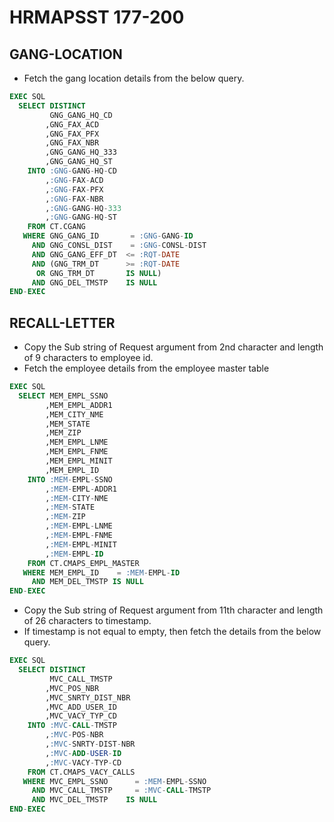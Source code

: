 # HRMAPSST 177-200
## GANG-LOCATION
 * Fetch the gang location details from the below query.
  ```SQL
  EXEC SQL                                       
    SELECT DISTINCT                            
           GNG_GANG_HQ_CD                      
          ,GNG_FAX_ACD                         
          ,GNG_FAX_PFX                         
          ,GNG_FAX_NBR                         
          ,GNG_GANG_HQ_333                     
          ,GNG_GANG_HQ_ST                      
      INTO :GNG-GANG-HQ-CD                     
          ,:GNG-FAX-ACD                        
          ,:GNG-FAX-PFX                        
          ,:GNG-FAX-NBR                        
          ,:GNG-GANG-HQ-333                    
          ,:GNG-GANG-HQ-ST                     
      FROM CT.CGANG                            
     WHERE GNG_GANG_ID       = :GNG-GANG-ID    
       AND GNG_CONSL_DIST    = :GNG-CONSL-DIST 
       AND GNG_GANG_EFF_DT  <= :RQT-DATE       
       AND (GNG_TRM_DT      >= :RQT-DATE  
        OR GNG_TRM_DT       IS NULL)      
       AND GNG_DEL_TMSTP    IS NULL       
END-EXEC                                  
```
## RECALL-LETTER
 * Copy the Sub string of Request argument from 2nd character and length of 9 characters to employee id.
 * Fetch the employee details from the employee master table
  ```SQL
  EXEC SQL                     
    SELECT MEM_EMPL_SSNO     
          ,MEM_EMPL_ADDR1    
          ,MEM_CITY_NME      
          ,MEM_STATE         
          ,MEM_ZIP           
          ,MEM_EMPL_LNME     
          ,MEM_EMPL_FNME     
          ,MEM_EMPL_MINIT    
          ,MEM_EMPL_ID       
      INTO :MEM-EMPL-SSNO    
          ,:MEM-EMPL-ADDR1   
          ,:MEM-CITY-NME     
          ,:MEM-STATE        
          ,:MEM-ZIP          
          ,:MEM-EMPL-LNME    
          ,:MEM-EMPL-FNME    
          ,:MEM-EMPL-MINIT   
          ,:MEM-EMPL-ID                      
      FROM CT.CMAPS_EMPL_MASTER              
     WHERE MEM_EMPL_ID    = :MEM-EMPL-ID     
       AND MEM_DEL_TMSTP IS NULL             
END-EXEC 
```
 * Copy the Sub string of Request argument from 11th character and length of 26 characters to timestamp.
 * If timestamp is not equal to empty, then fetch the details from the below query.
  ```SQL
  EXEC SQL                                         
    SELECT DISTINCT                              
           MVC_CALL_TMSTP                        
          ,MVC_POS_NBR                           
          ,MVC_SNRTY_DIST_NBR                    
          ,MVC_ADD_USER_ID                       
          ,MVC_VACY_TYP_CD                       
      INTO :MVC-CALL-TMSTP                       
          ,:MVC-POS-NBR                          
          ,:MVC-SNRTY-DIST-NBR                   
          ,:MVC-ADD-USER-ID                      
          ,:MVC-VACY-TYP-CD                      
      FROM CT.CMAPS_VACY_CALLS                   
     WHERE MVC_EMPL_SSNO      = :MEM-EMPL-SSNO   
       AND MVC_CALL_TMSTP     = :MVC-CALL-TMSTP  
       AND MVC_DEL_TMSTP    IS NULL              
END-EXEC
```

